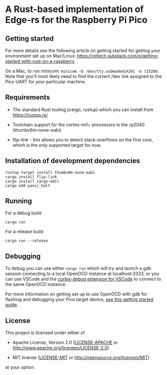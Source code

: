 # A Rust-based implementation of Edge-rs for the Raspberry Pi Pico

## Getting started

For more details see the following article on getting started for getting your environment set up
on Mac/Linux:
https://reltech.substack.com/p/getting-started-with-rust-on-a-raspberry

On a Mac, to run minicom: `minicom -D /dev/tty.usbmodem14201 -b 115200`. Note that you'll most likely
need to find the current /dev link assigned to the Pico UART for your particular machine.

## Requirements
- The standard Rust tooling (cargo, rustup) which you can install from https://rustup.rs/

- Toolchain support for the cortex-m0+ processors in the rp2040 (thumbv6m-none-eabi)

- flip-link - this allows you to detect stack-overflows on the first core, which is the only supported target for now.

## Installation of development dependencies
```
rustup target install thumbv6m-none-eabi
cargo install flip-link
cargo install cargo-edit
cargo add panic_halt
```

## Running

For a debug build
```
cargo run
```
For a release build
```
cargo run --release
```
  
## Debugging

To debug you can use either `cargo run` which will try and launch a gdb session connecting to a local OpenOCD instance
at localhost:3333, or you can use VSCode and the [cortex-debug extension for VSCode](https://marcelball.ca/projects/cortex-debug/) to connect to the same OpenOCD instance.

For more information on getting set up to use OpenOCD with gdb for flashing and debugging your Pico target device, [see this getting started guide](https://reltech.substack.com/p/getting-started-with-rust-on-a-raspberry).

## License

This project is licensed under either of

- Apache License, Version 2.0 ([LICENSE-APACHE](LICENSE-APACHE) or
  http://www.apache.org/licenses/LICENSE-2.0)

- MIT license ([LICENSE-MIT](LICENSE-MIT) or http://opensource.org/licenses/MIT)

at your option.
